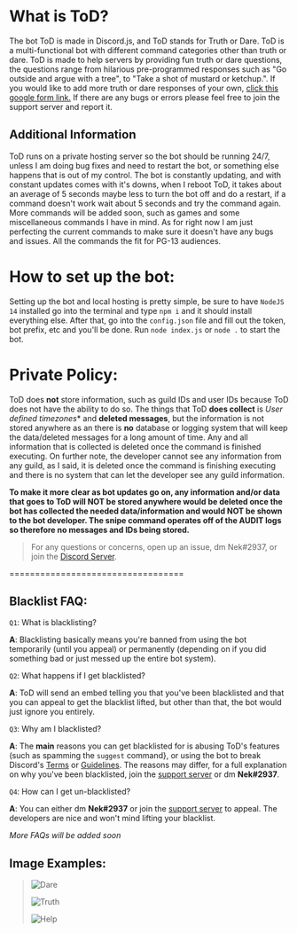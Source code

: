 
  
# What is ToD?
The bot ToD is made in Discord.js, and ToD stands for Truth or Dare. ToD is a multi-functional bot with different command categories other than truth or dare. ToD is made to help servers by providing fun truth or dare questions, the questions range from hilarious pre-programmed responses such as "Go outside and argue with a tree", to "Take a shot of mustard or ketchup.". If you would like to add more truth or dare responses of your own, [click this google form link.](https://forms.gle/2TPKzDJHghuoZjyx6) If there are any bugs or errors please feel free to join the support server and report it.
## Additional Information
ToD runs on a private hosting server so the bot should be running 24/7, unless I am doing bug fixes and need to restart the bot, or something else happens that is out of my control. The bot is constantly updating, and with constant updates comes with it's downs, when I reboot ToD, it takes about an average of 5 seconds maybe less to turn the bot off and do a restart, if a command doesn't work wait about 5 seconds and try the command again. More commands will be added soon, such as games and some miscellaneous commands I have in mind. As for right now I am just perfecting the current commands to make sure it doesn't have any bugs and issues. All the commands the fit for PG-13 audiences.

# How to set up the bot:
Setting up the bot and local hosting is pretty simple, be sure to have `NodeJS 14` installed go into the terminal and type `npm i` and it should install everything else. 
After that, go into the `config.json` file and fill out the token, bot prefix, etc and you'll be done. Run `node index.js` or `node .` to start the bot. 



# Private Policy:
ToD does **not** store information, such as guild IDs and user IDs because ToD does not have the ability to do so.
The things that ToD **does collect** is *User defined timezones** and **deleted messages**, but the information is not stored anywhere as an there is **no** database or logging system that will keep the data/deleted messages for a long amount of time. Any and all information that is collected is deleted once the command is finished executing.
On further note, the developer cannot see any information from any guild, as I said, it is deleted once the command is finishing executing and there is no system that can let the developer see any guild information.

**To make it more clear as bot updates go on, any information and/or data that goes to ToD will NOT be stored anywhere would be deleted once the bot has collected the needed data/information and would NOT be shown to the bot developer. The snipe command operates off of the AUDIT logs so therefore no messages and IDs being stored.**

> For any questions or concerns, open up an issue, dm Nek#2937, or join the [Discord Server](https://discord.gg/PVC35NbeTD). 

==================================

## Blacklist FAQ:

`Q1`: What is blacklisting?

**A**: Blacklisting basically means you're banned from using the bot temporarily (until you appeal) or permanently (depending on if you did something bad or just messed up the entire bot system).

`Q2`: What happens if I get blacklisted?

**A**: ToD will send an embed telling you that you've been blacklisted and that you can appeal to get the blacklist lifted, but other than that, the bot would just ignore you entirely. 

`Q3`: Why am I blacklisted?

**A**: The **main** reasons you can get blacklisted for is abusing ToD's features (such as spamming the `suggest` command}, or using the bot to break Discord's [Terms](https://discord.com/terms) or [Guidelines](https://discord.com/guidelines). The reasons may differ, for a full explanation on why you've been blacklisted, join the [support server](https://discord.gg/PVC35NbeTD) or dm **Nek#2937**.

`Q4`: How can I get un-blacklisted?

**A**: You can either dm **Nek#2937** or join the [support server](https://discord.gg/PVC35NbeTD) to appeal. The developers are nice and won't mind lifting your blacklist.



*More FAQs will be added soon*

## Image Examples:

> ![Dare](https://user-images.githubusercontent.com/68248147/115130428-96e56100-9fa4-11eb-986d-dc8eb0b3fa0a.png)
> 
> ![Truth](https://user-images.githubusercontent.com/68248147/115130460-da3fcf80-9fa4-11eb-95a7-d19b3f79f557.png)
> 
> ![Help](https://user-images.githubusercontent.com/68248147/115130501-25f27900-9fa5-11eb-9cae-90184a6ea39c.png)
